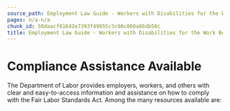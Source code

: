 ```yaml
---
source_path: Employment Law Guide - Workers with Disabilities for the Work Being Performed.md
pages: n/a-n/a
chunk_id: 50daacf81642e7393f49955c3c98c860a86db56c
title: Employment Law Guide - Workers with Disabilities for the Work Being Performed
---
```

# Compliance Assistance Available

The Department of Labor provides employers, workers, and others with clear and easy-to-access information and assistance on how to comply with the Fair Labor Standards Act. Among the many resources available are:
